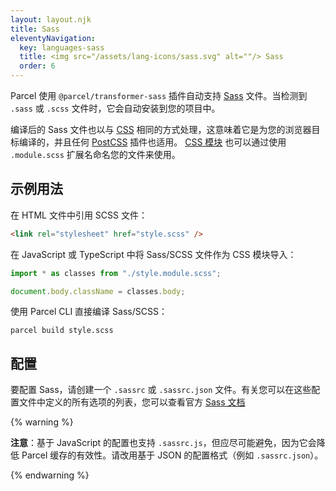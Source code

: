 ```yaml
---
layout: layout.njk
title: Sass
eleventyNavigation:
  key: languages-sass
  title: <img src="/assets/lang-icons/sass.svg" alt=""/> Sass
  order: 6
---
```


Parcel 使用 `@parcel/transformer-sass` 插件自动支持 [Sass](https://sass-lang.com/) 文件。当检测到 `.sass` 或 `.scss` 文件时，它会自动安装到您的项目中。

编译后的 Sass 文件也以与 [CSS](/languages/css/) 相同的方式处理，这意味着它是为您的浏览器目标编译的，并且任何 [PostCSS](/languages/css/#postcss) 插件也适用。 [CSS 模块](/languages/css/#css-modules) 也可以通过使用 `.module.scss` 扩展名命名您的文件来使用。

## 示例用法

在 HTML 文件中引用 SCSS 文件：

```html
<link rel="stylesheet" href="style.scss" />
```

在 JavaScript 或 TypeScript 中将 Sass/SCSS 文件作为 CSS 模块导入：

```js
import * as classes from "./style.module.scss";

document.body.className = classes.body;
```

使用 Parcel CLI 直接编译 Sass/SCSS：

```
parcel build style.scss
```

## 配置

要配置 Sass，请创建一个 `.sassrc` 或 `.sassrc.json` 文件。有关您可以在这些配置文件中定义的所有选项的列表，您可以查看官方 [Sass 文档](https://sass-lang.com/documentation/js-api#options)

{% warning %}

**注意**：基于 JavaScript 的配置也支持 `.sassrc.js`，但应尽可能避免，因为它会降低 Parcel 缓存的有效性。请改用基于 JSON 的配置格式（例如 `.sassrc.json`）。

{% endwarning %}
